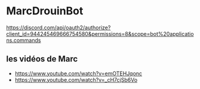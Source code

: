 # MarcDrouinBot
https://discord.com/api/oauth2/authorize?client_id=944245469666754580&permissions=8&scope=bot%20applications.commands

## les vidéos de Marc
- https://www.youtube.com/watch?v=emOTEHJqonc
- https://www.youtube.com/watch?v=_cH7cjSb6Vo